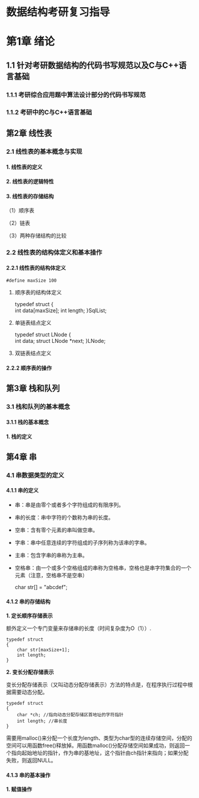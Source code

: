 # 数据结构考研复习指导 #

# 第1章 绪论 #

## 1.1 针对考研数据结构的代码书写规范以及C与C++语言基础 ##

### 1.1.1 考研综合应用题中算法设计部分的代码书写规范 ###



### 1.1.2 考研中的C与C++语言基础 ###

## 第2章 线性表 ##

### 2.1 线性表的基本概念与实现 ###

#### 1. 线性表的定义 ####

#### 2. 线性表的逻辑特性 ####

#### 3. 线性表的存储结构 ####

（1）顺序表

（2）链表

（3）两种存储结构的比较

### 2.2 线性表的结构体定义和基本操作 ###

#### 2.2.1 线性表的结构体定义 ####

	#define maxSize 100

1. 顺序表的结构体定义

	typedef struct
	{	
		int data[maxSize];
		int length;
	}SqlList;

2. 单链表结点定义

	typedef struct LNode
	{	
		int data;
		struct LNode *next;
	}LNode;

3. 双链表结点定义

#### 2.2.2 顺序表的操作 ####

## 第3章 栈和队列 ##

### 3.1 栈和队列的基本概念 ###

#### 3.1.1 栈的基本概念 ####

**1. 栈的定义**




## 第4章 串 ##

### 4.1 串数据类型的定义 ###

#### 4.1.1 串的定义 ####

* 串：串是由零个或者多个字符组成的有限序列。
* 串的长度：串中字符的个数称为串的长度。
* 空串：含有零个元素的串叫做空串。
* 字串：串中任意连续的字符组成的子序列称为该串的字串。
* 主串：包含字串的串称为主串。
* 空格串：由一个或多个空格组成的串称为空格串，空格也是串字符集合的一个元素（注意，空格串不是空串）

	char str[] = "abcdef";

#### 4.1.2 串的存储结构 ####

**1. 定长顺序存储表示**

额外定义一个专门变量来存储串的长度（时间复杂度为O（1））.

	typedef struct
	{
		char str[maxSize+1];
		int length;
	}

**2. 变长分配存储表示**

变长分配存储表示（又叫动态分配存储表示）方法的特点是，在程序执行过程中根据需要动态分配。

	typedef struct
	{
		char *ch; //指向动态分配存储区首地址的字符指针
		int length; //串长度
	}

需要用malloc()来分配一个长度为length、类型为char型的连续存储空间，分配的空间可以用函数free()释放掉。用函数malloc()分配存储空间如果成功，则返回一个指向起始地址的指针，作为串的基地址，这个指针由ch指针来指向；如果分配失败，则返回NULL。

#### 4.1.3 串的基本操作 ####

**1. 赋值操作**











